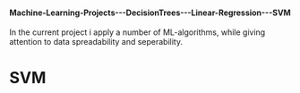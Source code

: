 #### Machine-Learning-Projects---DecisionTrees---Linear-Regression---SVM

In the current project i apply a number of ML-algorithms, while giving attention to data spreadability and seperability.

# SVM 
